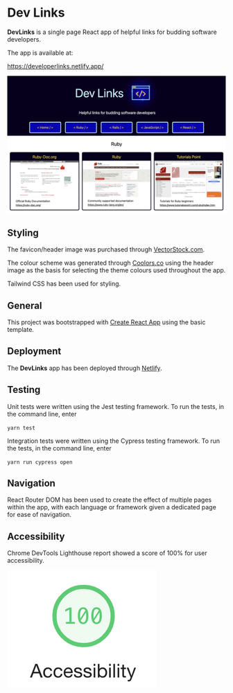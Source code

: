 # Dev Links #

**DevLinks** is a single page React app of helpful links for budding software developers.

The app is available at:

<https://developerlinks.netlify.app/>

![screenshot developer links site](./App_screenshot_2.png)

## Styling ##

The favicon/header image was purchased through [VectorStock.com](https://www.vectorstock.com/).  

The colour scheme was generated through [Coolors.co](https://coolors.co/) using the header image as the basis for selecting the theme colours used throughout the app.

Tailwind CSS has been used for styling.

## General ##

This project was bootstrapped with [Create React App](https://github.com/facebook/create-react-app) using the basic template.

## Deployment ##

The **DevLinks** app has been deployed through [Netlify](https://www.netlify.com/).

## Testing ##

Unit tests were written using the Jest testing framework. To run the tests, in the command line, enter

`yarn test`

Integration tests were written using the Cypress testing framework. To run the tests, in the command line, enter

`yarn run cypress open`

## Navigation ##

React Router DOM has been used to create the effect of multiple pages within the app, with each language or framework given a dedicated page for ease of navigation.

## Accessibility ##

Chrome DevTools Lighthouse report showed a score of 100% for user accessibility.

![Accessibility score of 100](./Accessibility_05Aug2021.png)

<!-- ## Download and Installation Instructions ## -->